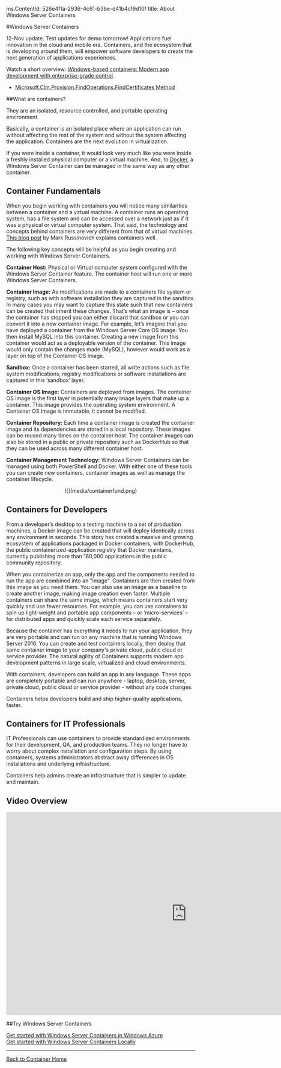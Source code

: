 ms.ContentId: 526e4f1a-2936-4c61-b3be-d41b4cf9d10f
title: About Windows Server Containers

#Windows Server Containers

12-Nov update. Test updates for demo tomorrow! Applications fuel innovation in the cloud and mobile era. Containers, and the ecosystem that is developing around them, will empower software developers to create the next generation of applications experiences.

Watch a short overview: [Windows-based containers: Modern app development with enterprise-grade control](https://youtu.be/Ryx3o0rD5lY ).
- [Microsoft.Clm.Provision.FindOperations.FindCertificates Method](https://msdn.microsoft.com/en-us/library/microsoft.clm.provision.findoperations.findcertificates(v=vs.100%29.aspx)) 

##What are containers?

They are an isolated, resource controlled, and portable operating environment.

Basically, a container is an isolated place where an application can run without affecting the rest of the system and without the system affecting the application. Containers are the next evolution in virtualization.

If you were inside a container, it would look very much like you were inside a freshly installed physical computer or a virtual machine. And, to [Docker](https://www.docker.com/), a Windows Server Container can be managed in the same way as any other container.

## Container Fundamentals

When you begin working with containers you will notice many similarities between a container and a virtual machine. A container runs an operating system, has a file system and can be accessed over a network just as if it was a physical or virtual computer system. That said, the technology and concepts behind containers are very different from that of virtual machines.  
[This blog post](http://azure.microsoft.com/blog/2015/08/17/containers-docker-windows-and-trends/) by Mark Russinovich explains containers well.

The following key concepts will be helpful as you begin creating and working with Windows Server Containers. 

**Container Host:** Physical or Virtual computer system configured with the Windows Server Container feature. The container host will run one or more Windows Server Containers.

**Container Image:** As modifications are made to a containers file system or registry, such as with software installation they are captured in the sandbox.  In many cases you may want to capture this state such that new containers can be created that inherit these changes. That’s what an image is – once the container has stopped you can either discard that sandbox or you can convert it into a new container image. For example, let’s imagine that you have deployed a container from the Windows Server Core OS image. You then install MySQL into this container. Creating a new image from this container would act as a deployable version of the container. This image would only contain the changes made (MySQL), however would work as a layer on top of the Container OS Image.

**Sandbox:** Once a container has been started, all write actions such as file system modifications, registry modifications or software installations are captured in this ‘sandbox’ layer.  
 
**Container OS Image:** Containers are deployed from images. The container OS image is the first layer in potentially many image layers that make up a container. This image provides the operating system environment. A Container OS Image is Immutable, it cannot be modified.

**Container Repository:** Each time a container image is created the container image and its dependencies are stored in a local repository. These images can be reused many times on the container host. The container images can also be stored in a public or private repository such as DockerHub so that they can be used across many different container host.

**Container Management Technology:** Windows Server Containers can be managed using both PowerShell and Docker. With either one of these tools you can create new containers, container images as well as manage the container lifecycle.

<center>![](media/containerfund.png)</center>

## Containers for Developers

From a developer’s desktop to a testing machine to a set of production machines, a Docker image can be created that will deploy identically across any environment in seconds. This story has created a massive and growing ecosystem of applications packaged in Docker containers, with DockerHub, the public containerized-application registry that Docker maintains, currently publishing more than 180,000 applications in the public community repository.  

When you containerize an app, only the app and the components needed to run the app are combined into an "image". Containers are then created from this image as you need them. You can also use an image as a baseline to create another image, making image creation even faster.  Multiple containers can share the same image, which means containers start very quickly and use fewer resources. For example, you can use containers to spin up light-weight and portable app components – or ‘micro-services’ – for distributed apps and quickly scale each service separately.

Because the container has everything it needs to run your application, they are very portable and can run on any machine that is running Windows Server 2016. You can create and test containers locally, then deploy that same container image to your company's private cloud, public cloud or service provider. The natural agility of Containers supports modern app development patterns in large scale, virtualized and cloud environments.

With containers, developers can build an app in any language. These apps are completely portable and can run anywhere - laptop, desktop, server, private cloud, public cloud or service provider - without any code changes.  

Containers helps developers build and ship higher-quality applications, faster.

## Containers for IT Professionals ##

IT Professionals can use containers to provide standardized environments for their development, QA, and production teams. They no longer have to worry about complex installation and configuration steps. By using containers, systems administrators abstract away differences in OS installations and underlying infrastructure.

Containers help admins create an infrastructure that is simpler to update and maintain.

## Video Overview

<iframe 
src="https://channel9.msdn.com/Blogs/containers/Containers-101-with-Microsoft-and-Docker/player" width="960" height="540" allowFullScreen="true" frameBorder="0" scrolling="no"></iframe>


##Try Windows Server Containers

[Get started with Windows Server Containers in Windows Azure](../quick_start/azure_setup.md)  
[Get started with Windows Server Containers Locally](../quick_start/container_setup.md)

-------------------
[Back to Container Home](../containers_welcome.md)
